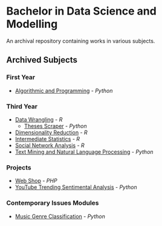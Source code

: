 # Bachelor in Data Science and Modelling
An archival repository containing works in various subjects.

## Archived Subjects
### First Year
- [Algorithmic and Programming](Year%20I/Algorithmic%20and%20Programming) - _Python_

### Third Year
- [Data Wrangling](Year%20III/Data%20Wrangling/data_wrangling.md) - _R_
    - [Theses Scraper](Year%20III/Data%20Wrangling/scraper.py) - _Python_
- [Dimensionality Reduction](Year%20III/Dimensionality%20Reduction/dimensionality_reduction.md) - _R_
- [Intermediate Statistics](Year%20III/Intermediate%20Statistics/intermediate_stats.md) - _R_
- [Social Network Analysis](Year%20III/Social%20Network%20Analysis/social_network_analysis.md) - _R_
- [Text Mining and Natural Language Processing](Year%20III/Text%20Mining%20and%20NLP/text_mining_and_nlp.ipynb) - _Python_

### Projects
- [Web Shop](https://github.com/PurpleShad0w/Web-Shop) - _PHP_
- [YouTube Trending Sentimental Analysis](Year%20III//YouTube%20Trending%20SA/project.ipynb) - _Python_

### Contemporary Issues Modules
- [Music Genre Classification](Year%20III//Music%20Genre%20Classification/wav_downloader.py) - _Python_
